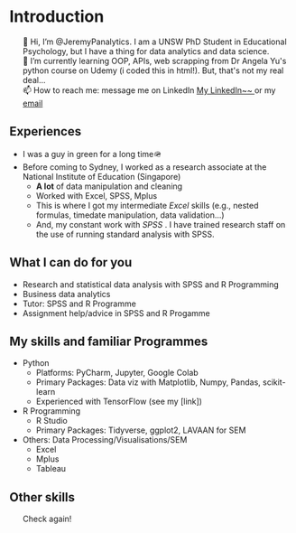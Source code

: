 <html>
  <body>
<h1> Introduction </h1>
<ul>
👋 Hi, I’m @JeremyPanalytics. I am a UNSW PhD Student in Educational Psychology, but I have a thing for data analytics and data science. <br>
🌱 I’m currently learning OOP, APIs, web scrapping from Dr Angela Yu's python course on Udemy (i coded this in html!). But, that's not my real deal... <br>
📫 How to reach me: message me on LinkedIn <a href="https://www.linkedin.com/in/jeremy-pan-jiadong"> My LinkedIn~~ </a> or my <a href=mailto:jpan.dataanalytics@gmail.com>email</a><br>
</ul>

<h2> Experiences </h2>
<ul>
  <li>I was a guy in green for a long time🪖</li>
  <li>Before coming to Sydney, I worked as a research associate at the National Institute of Education (Singapore)
    <ul>
      <li> <b>A lot</b> of data manipulation and cleaning </li>
      <li> Worked with Excel, SPSS, Mplus </li>
      <li> This is where I got my intermediate <i>Excel</i> skills (e.g., nested formulas, timedate manipulation, data validation...) </li>
      <li> And, my constant work with <i> SPSS </i>. I have trained research staff on the use of running standard analysis with SPSS. </li>
    </ul></li>
   </ul>

<h2> What I can do for you </h2>

- Research and statistical data analysis with SPSS and R Programming
- Business data analytics 
- Tutor: SPSS and R Programme 
- Assignment help/advice in SPSS and R Progamme

<h2>My skills and familiar Programmes</h2>
<ul>
  <li> Python 
    <ul>
      <li>Platforms: PyCharm, Jupyter, Google Colab </li>
      <li>Primary Packages: Data viz with Matplotlib, Numpy, Pandas, scikit-learn</li>
      <li>Experienced with TensorFlow (see my [link])</li>
    </ul></li>
  <li> R Programming 
    <ul>
      <li>R Studio </li>
      <li>Primary Packages: Tidyverse, ggplot2, LAVAAN for SEM </li>
    </ul></li>
  <li> Others: Data Processing/Visualisations/SEM 
    <ul>
      <li> Excel </li>
      <li> Mplus </li>
      <li> Tableau </li>
    </ul></li>
</ul>

<h2> Other skills </h2>
    <ul>
      Check again!
    </ul>
    

<!---
JeremyPanData/JeremyPanData is a ✨ special ✨ repository because its `README.md` (this file) appears on your GitHub profile.
You can click the Preview link to take a look at your changes.
--->
  </body>
</html>
